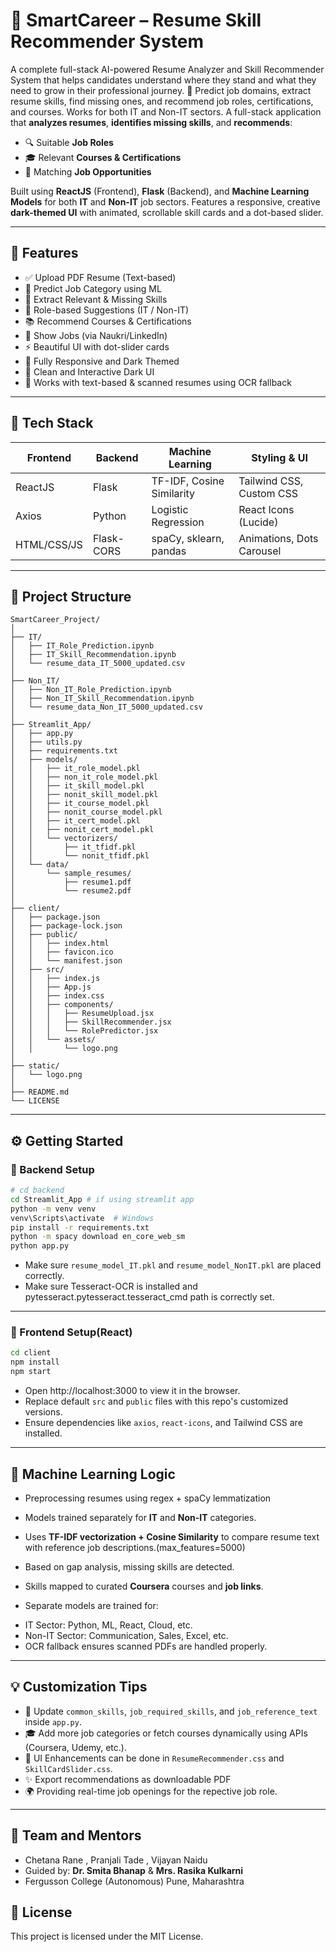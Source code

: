 # 🚀 SmartCareer – Resume Skill Recommender System

A complete full-stack AI-powered Resume Analyzer and Skill Recommender System that helps candidates understand where they stand and what they need to grow in their professional journey.
🔹 Predict job domains, extract resume skills, find missing ones, and recommend job roles, certifications, and courses. Works for both IT and Non-IT sectors.
A full-stack application that **analyzes resumes**, **identifies missing skills**, and **recommends**:
- 🔍 Suitable **Job Roles**
- 🎓 Relevant **Courses & Certifications**
- 💼 Matching **Job Opportunities**

Built using **ReactJS** (Frontend), **Flask** (Backend), and **Machine Learning Models** for both **IT** and **Non-IT** job sectors. Features a responsive, creative **dark-themed UI** with animated, scrollable skill cards and a dot-based slider.

---

## 🌟 Features

- ✅ Upload PDF Resume (Text-based)
- 🧠 Predict Job Category using ML
- 📌 Extract Relevant & Missing Skills
- 🎯 Role-based Suggestions (IT / Non-IT)
- 📚 Recommend Courses & Certifications
- 💼 Show Jobs (via Naukri/LinkedIn)
- ⚡ Beautiful UI with dot-slider cards
- 📱 Fully Responsive and Dark Themed
- 🌟 Clean and Interactive Dark UI
- 🔄 Works with text-based & scanned resumes using OCR fallback

---

## 💠 Tech Stack

| Frontend        | Backend       | Machine Learning         | Styling & UI        |
|----------------|---------------|---------------------------|---------------------|
| ReactJS         | Flask          | TF-IDF, Cosine Similarity | Tailwind CSS, Custom CSS |
| Axios           | Python         | Logistic Regression       | React Icons (Lucide) |
| HTML/CSS/JS     | Flask-CORS     | spaCy, sklearn, pandas    | Animations, Dots Carousel |

---

## 📁 Project Structure

```
SmartCareer_Project/
│
├── IT/
│   ├── IT_Role_Prediction.ipynb
│   ├── IT_Skill_Recommendation.ipynb
│   └── resume_data_IT_5000_updated.csv
│
├── Non_IT/
│   ├── Non_IT_Role_Prediction.ipynb
│   ├── Non_IT_Skill_Recommendation.ipynb
│   └── resume_data_Non_IT_5000_updated.csv
│
├── Streamlit_App/
│   ├── app.py
│   ├── utils.py
│   ├── requirements.txt
│   ├── models/
│   │   ├── it_role_model.pkl
│   │   ├── non_it_role_model.pkl
│   │   ├── it_skill_model.pkl
│   │   ├── nonit_skill_model.pkl
│   │   ├── it_course_model.pkl
│   │   ├── nonit_course_model.pkl
│   │   ├── it_cert_model.pkl
│   │   ├── nonit_cert_model.pkl
│   │   └── vectorizers/
│   │       ├── it_tfidf.pkl
│   │       └── nonit_tfidf.pkl
│   └── data/
│       └── sample_resumes/
│           ├── resume1.pdf
│           └── resume2.pdf
│
├── client/
│   ├── package.json
│   ├── package-lock.json
│   ├── public/
│   │   ├── index.html
│   │   ├── favicon.ico
│   │   └── manifest.json
│   ├── src/
│   │   ├── index.js
│   │   ├── App.js
│   │   ├── index.css
│   │   ├── components/
│   │   │   ├── ResumeUpload.jsx
│   │   │   ├── SkillRecommender.jsx
│   │   │   └── RolePredictor.jsx
│   │   └── assets/
│   │       └── logo.png
│
├── static/
│   └── logo.png
│
├── README.md
└── LICENSE
```

---

## ⚙️ Getting Started

### 🔧 Backend Setup

```bash
# cd backend
cd Streamlit_App # if using streamlit app
python -m venv venv
venv\Scripts\activate  # Windows
pip install -r requirements.txt
python -m spacy download en_core_web_sm
python app.py
```

- Make sure `resume_model_IT.pkl` and `resume_model_NonIT.pkl` are placed correctly.
- Make sure Tesseract-OCR is installed and pytesseract.pytesseract.tesseract_cmd path is correctly set.

---

### 🎨 Frontend Setup(React)

```bash
cd client
npm install
npm start
```
- Open http://localhost:3000 to view it in the browser.
- Replace default `src` and `public` files with this repo's customized versions.
- Ensure dependencies like `axios`, `react-icons`, and Tailwind CSS are installed.

---

## 🧠 Machine Learning Logic

- Preprocessing resumes using regex + spaCy lemmatization
- Models trained separately for **IT** and **Non-IT** categories.
- Uses **TF-IDF vectorization + Cosine Similarity** to compare resume text with reference job descriptions.(max_features=5000)
- Based on gap analysis, missing skills are detected.
- Skills mapped to curated **Coursera** courses and **job links**.

- Separate models are trained for:
* IT Sector: Python, ML, React, Cloud, etc.
* Non-IT Sector: Communication, Sales, Excel, etc.
* OCR fallback ensures scanned PDFs are handled properly.

---

## 💡 Customization Tips

- 🔄 Update `common_skills`, `job_required_skills`, and `job_reference_text` inside `app.py`.
- 🎓 Add more job categories or fetch courses dynamically using APIs (Coursera, Udemy, etc.).
- 🚀 UI Enhancements can be done in `ResumeRecommender.css` and `SkillCardSlider.css`.
- ✨ Export recommendations as downloadable PDF
- 🌍 Providing real-time job openings for the repective job role.

---

## 🤝 Team and Mentors

- Chetana Rane , Pranjali Tade , Vijayan Naidu
- Guided by: **Dr. Smita Bhanap** & **Mrs. Rasika Kulkarni**
-  Fergusson College (Autonomous) Pune, Maharashtra

## 📁 License
This project is licensed under the MIT License.
